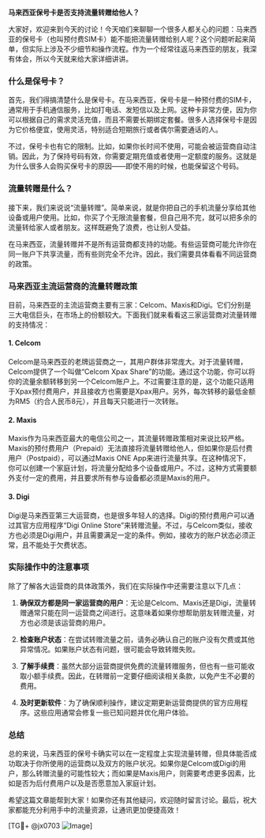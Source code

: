 **马来西亚保号卡是否支持流量转赠给他人？**

大家好，欢迎来到今天的讨论！今天咱们来聊聊一个很多人都关心的问题：马来西亚的保号卡（也叫预付费SIM卡）能不能把流量转赠给别人呢？这个问题听起来简单，但实际上涉及不少细节和操作流程。作为一个经常往返马来西亚的朋友，我深有体会，所以今天就来给大家详细讲讲。

### 什么是保号卡？

首先，我们得搞清楚什么是保号卡。在马来西亚，保号卡是一种预付费的SIM卡，通常用于手机通信服务，比如打电话、发短信以及上网。这种卡非常方便，因为你可以根据自己的需求灵活充值，而且不需要长期绑定套餐。很多人选择保号卡是因为它价格便宜，使用灵活，特别适合短期旅行或者偶尔需要通话的人。

不过，保号卡也有它的限制。比如，如果你长时间不使用，可能会被运营商自动注销。因此，为了保持号码有效，你需要定期充值或者使用一定额度的服务。这就是为什么很多人会购买保号卡的原因——即使不用的时候，也能保留这个号码。

### 流量转赠是什么？

接下来，我们来说说“流量转赠”。简单来说，就是你把自己的手机流量分享给其他设备或用户使用。比如，你买了个无限流量套餐，但自己用不完，就可以把多余的流量转给家人或者朋友。这样既避免了浪费，也让别人受益。

在马来西亚，流量转赠并不是所有运营商都支持的功能。有些运营商可能允许你在同一账户下共享流量，而有些则完全不允许。因此，我们需要具体看看不同运营商的政策。

### 马来西亚主流运营商的流量转赠政策

目前，马来西亚的主流运营商主要有三家：Celcom、Maxis和Digi。它们分别是三大电信巨头，在市场上的份额较大。下面我们就来看看这三家运营商对流量转赠的支持情况：

#### 1. Celcom
Celcom是马来西亚的老牌运营商之一，其用户群体非常庞大。对于流量转赠，Celcom提供了一个叫做“Celcom Xpax Share”的功能。通过这个功能，你可以将你的流量余额转移到另一个Celcom账户上。不过需要注意的是，这个功能只适用于Xpax预付费用户，并且接收方也需要是Xpax用户。另外，每次转移的最低金额为RM5（约合人民币8元），并且每天只能进行一次转账。

#### 2. Maxis
Maxis作为马来西亚最大的电信公司之一，其流量转赠政策相对来说比较严格。Maxis的预付费用户（Prepaid）无法直接将流量转赠给他人，但如果你是后付费用户（Postpaid），可以通过Maxis ONE App来进行流量共享。在这种情况下，你可以创建一个家庭计划，将流量分配给多个设备或用户。不过，这种方式需要额外支付一定的费用，并且要求所有参与设备都必须是Maxis的用户。

#### 3. Digi
Digi是马来西亚第三大运营商，也是很多年轻人的选择。Digi的预付费用户可以通过其官方应用程序“Digi Online Store”来转赠流量。不过，与Celcom类似，接收方也必须是Digi用户，并且需要满足一定的条件。例如，接收方的账户状态必须正常，且不能处于欠费状态。

### 实际操作中的注意事项

除了了解各大运营商的具体政策外，我们在实际操作中还需要注意以下几点：

1. **确保双方都是同一家运营商的用户**：无论是Celcom、Maxis还是Digi，流量转赠通常只能在同一运营商之间进行。这意味着如果你想帮助朋友转赠流量，对方也必须是该运营商的用户。
   
2. **检查账户状态**：在尝试转赠流量之前，请务必确认自己的账户没有欠费或其他异常情况。如果账户状态有问题，很可能会导致转赠失败。

3. **了解手续费**：虽然大部分运营商提供免费的流量转赠服务，但也有一些可能收取小额手续费。因此，在转赠前一定要仔细阅读相关条款，以免产生不必要的费用。

4. **及时更新软件**：为了确保顺利操作，建议定期更新运营商提供的官方应用程序。这些应用通常会修复一些已知问题并优化用户体验。

### 总结

总的来说，马来西亚的保号卡确实可以在一定程度上实现流量转赠，但具体能否成功取决于你所使用的运营商以及双方的账户状况。如果你是Celcom或Digi的用户，那么转赠流量的可能性较大；而如果是Maxis用户，则需要考虑更多因素，比如是否为后付费用户以及是否愿意加入家庭计划。

希望这篇文章能帮到大家！如果你还有其他疑问，欢迎随时留言讨论。最后，祝大家都能充分利用手中的流量资源，让通讯更加便捷高效！

[TG💪+ @jx0703 ![Image](https://github.com/user-attachments/assets/dbca1d08-cadb-493c-b0ec-ad6f7a83f270)]